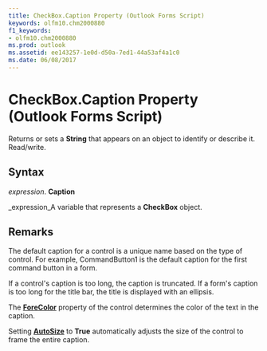 ```yaml
---
title: CheckBox.Caption Property (Outlook Forms Script)
keywords: olfm10.chm2000880
f1_keywords:
- olfm10.chm2000880
ms.prod: outlook
ms.assetid: ee143257-1e0d-d50a-7ed1-44a53af4a1c0
ms.date: 06/08/2017
---
```



# CheckBox.Caption Property (Outlook Forms Script)

Returns or sets a  **String** that appears on an object to identify or describe it. Read/write.


## Syntax

 _expression_. **Caption**

 _expression_A variable that represents a  **CheckBox** object.


## Remarks

The default caption for a control is a unique name based on the type of control. For example, CommandButton1 is the default caption for the first command button in a form.

If a control's caption is too long, the caption is truncated. If a form's caption is too long for the title bar, the title is displayed with an ellipsis.

The  **[ForeColor](Outlook.checkbox.forecolor.md)** property of the control determines the color of the text in the caption.

Setting  **[AutoSize](Outlook.checkbox.autosize.md)** to **True** automatically adjusts the size of the control to frame the entire caption.


